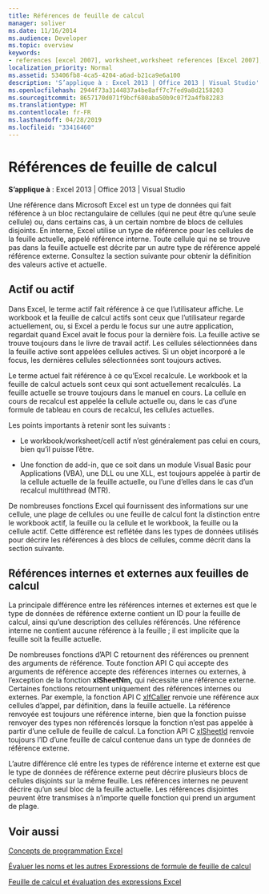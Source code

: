 ```yaml
---
title: Références de feuille de calcul
manager: soliver
ms.date: 11/16/2014
ms.audience: Developer
ms.topic: overview
keywords:
- references [excel 2007], worksheet,worksheet references [Excel 2007],external worksheet references [Excel 2007],active worksheet [Excel 2007],current worksheet [Excel 2007],internal worksheet references [Excel 2007]
localization_priority: Normal
ms.assetid: 53406fb8-4ca5-4204-a6ad-b21ca9e6a100
description: 'S’applique à : Excel 2013 | Office 2013 | Visual Studio'
ms.openlocfilehash: 2944f73a3144837a4be8aff7c7fed9a8d2158203
ms.sourcegitcommit: 8657170d071f9bcf680aba50b9c07f2a4fb82283
ms.translationtype: MT
ms.contentlocale: fr-FR
ms.lasthandoff: 04/28/2019
ms.locfileid: "33416460"
---
```

# <a name="worksheet-references"></a>Références de feuille de calcul

 **S’applique à** : Excel 2013 | Office 2013 | Visual Studio 
  
Une référence dans Microsoft Excel est un type de données qui fait référence à un bloc rectangulaire de cellules (qui ne peut être qu’une seule cellule) ou, dans certains cas, à un certain nombre de blocs de cellules disjoints. En interne, Excel utilise un type de référence pour les cellules de la feuille actuelle, appelé référence interne. Toute cellule qui ne se trouve pas dans la feuille actuelle est décrite par un autre type de référence appelé référence externe. Consultez la section suivante pour obtenir la définition des valeurs active et actuelle.
  
## <a name="active-vs-current"></a>Actif ou actif

Dans Excel, le terme actif fait référence à ce que l’utilisateur affiche. Le workbook et la feuille de calcul actifs sont ceux que l’utilisateur regarde actuellement, ou, si Excel a perdu le focus sur une autre application, regardait quand Excel avait le focus pour la dernière fois. La feuille active se trouve toujours dans le livre de travail actif. Les cellules sélectionnées dans la feuille active sont appelées cellules actives. Si un objet incorporé a le focus, les dernières cellules sélectionnées sont toujours actives. 
  
Le terme actuel fait référence à ce qu’Excel recalcule. Le workbook et la feuille de calcul actuels sont ceux qui sont actuellement recalculés. La feuille actuelle se trouve toujours dans le manuel en cours. La cellule en cours de recalcul est appelée la cellule actuelle ou, dans le cas d’une formule de tableau en cours de recalcul, les cellules actuelles. 
  
Les points importants à retenir sont les suivants :
  
- Le workbook/worksheet/cell actif n’est généralement pas celui en cours, bien qu’il puisse l’être.
    
- Une fonction de add-in, que ce soit dans un module Visual Basic pour Applications (VBA), une DLL ou une XLL, est toujours appelée à partir de la cellule actuelle de la feuille actuelle, ou l’une d’elles dans le cas d’un recalcul multithread (MTR).
    
De nombreuses fonctions Excel qui fournissent des informations sur une cellule, une plage de cellules ou une feuille de calcul font la distinction entre le workbook actif, la feuille ou la cellule et le workbook, la feuille ou la cellule actif. Cette différence est reflétée dans les types de données utilisés pour décrire les références à des blocs de cellules, comme décrit dans la section suivante.
  
## <a name="internal-and-external-worksheet-references"></a>Références internes et externes aux feuilles de calcul

La principale différence entre les références internes et externes est que le type de données de référence externe contient un ID pour la feuille de calcul, ainsi qu’une description des cellules référencés. Une référence interne ne contient aucune référence à la feuille ; il est implicite que la feuille soit la feuille actuelle. 
  
De nombreuses fonctions d’API C retournent des références ou prennent des arguments de référence. Toute fonction API C qui accepte des arguments de référence accepte des références internes ou externes, à l’exception de la fonction **xlSheetNm,** qui nécessite une référence externe. Certaines fonctions retournent uniquement des références internes ou externes. Par exemple, la fonction API C [xlfCaller](xlfcaller.md) renvoie une référence aux cellules d’appel, par définition, dans la feuille actuelle. La référence renvoyée est toujours une référence interne, bien que la fonction puisse renvoyer des types non référencés lorsque la fonction n’est pas appelée à partir d’une cellule de feuille de calcul. La fonction API C [xlSheetId](xlsheetid.md) renvoie toujours l’ID d’une feuille de calcul contenue dans un type de données de référence externe. 
  
L’autre différence clé entre les types de référence interne et externe est que le type de données de référence externe peut décrire plusieurs blocs de cellules disjoints sur la même feuille. Les références internes ne peuvent décrire qu’un seul bloc de la feuille actuelle. Les références disjointes peuvent être transmises à n’importe quelle fonction qui prend un argument de plage.
  
## <a name="see-also"></a>Voir aussi



[Concepts de programmation Excel](excel-programming-concepts.md)
  
[Évaluer les noms et les autres Expressions de formule de feuille de calcul](evaluating-names-and-other-worksheet-formula-expressions.md)
  
[Feuille de calcul et évaluation des expressions Excel](excel-worksheet-and-expression-evaluation.md)

